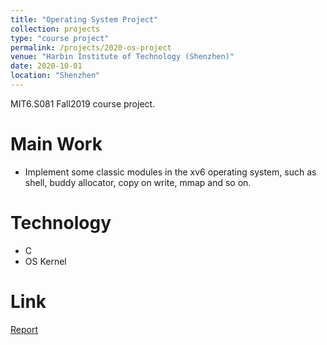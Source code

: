 ```yaml
---
title: "Operating System Project"
collection: projects
type: "course project"
permalink: /projects/2020-os-project
venue: "Harbin Institute of Technology (Shenzhen)"
date: 2020-10-01
location: "Shenzhen"
---
```


MIT6.S081 Fall2019 course project.

Main Work
======
* Implement some classic modules in the xv6 operating system, such as shell, buddy allocator, copy on write, mmap and so on.

Technology
======
* C
* OS Kernel

Link
======
[Report](http://huzhisheng.github.io/files/os-project-report.pdf)